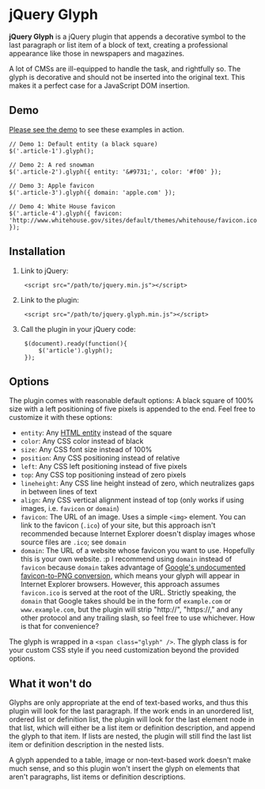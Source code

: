# jQuery Glyph

**jQuery Glyph** is a jQuery plugin that appends a decorative symbol to the last paragraph or list item of a block of text, creating a professional appearance like those in newspapers and magazines.

A lot of CMSs are ill-equipped to handle the task, and rightfully so. The glyph is decorative and should not be inserted into the original text. This makes it a perfect case for a JavaScript DOM insertion.

## Demo

[Please see the demo](http://richardcornish.github.io/jQuery-Glyph/) to see these examples in action.

    // Demo 1: Default entity (a black square)
    $('.article-1').glyph();

    // Demo 2: A red snowman
    $('.article-2').glyph({ entity: '&#9731;', color: '#f00' });

    // Demo 3: Apple favicon
    $('.article-3').glyph({ domain: 'apple.com' });

    // Demo 4: White House favicon
    $('.article-4').glyph({ favicon: 'http://www.whitehouse.gov/sites/default/themes/whitehouse/favicon.ico' });

## Installation

1. Link to jQuery:

        <script src="/path/to/jquery.min.js"></script>

2. Link to the plugin:

        <script src="/path/to/jquery.glyph.min.js"></script>

3. Call the plugin in your jQuery code:

        $(document).ready(function(){
            $('article').glyph();
        });

## Options

The plugin comes with reasonable default options: A black square of 100% size with a left positioning of five pixels is appended to the end. Feel free to customize it with these options:

- `entity`: Any [HTML entity](http://www.fileformat.info/info/unicode/char/a.htm) instead of the square
- `color`: Any CSS color instead of black
- `size`: Any CSS font size instead of 100%
- `position`: Any CSS positioning instead of relative
- `left`: Any CSS left positioning instead of five pixels
- `top`: Any CSS top positioning instead of zero pixels
- `lineheight`: Any CSS line height instead of zero, which neutralizes gaps in between lines of text
- `align`: Any CSS vertical alignment instead of top (only works if using images, i.e. `favicon` or `domain`)
- `favicon`: The URL of an image. Uses a simple `<img>` element. You can link to the favicon (`.ico`) of your site, but this approach isn't recommended because Internet Explorer doesn't display images whose source files are `.ico`; see `domain`
- `domain`: The URL of a website whose favicon you want to use. Hopefully this is your own website. :p I recommend using `domain` instead of `favicon` because `domain` takes advantage of [Google's undocumented favicon-to-PNG conversion](https://web.archive.org/web/20080831193809/http://simonwillison.net/2008/Aug/30/favicons/), which means your glyph will appear in Internet Explorer browsers. However, this approach assumes `favicon.ico` is served at the root of the URL. Strictly speaking, the `domain` that Google takes should be in the form of `example.com` or `www.example.com`, but the plugin will strip "http://", "https://," and any other protocol and any trailing slash, so feel free to use whichever. How is that for convenience?

The glyph is wrapped in a `<span class="glyph" />`. The glyph class is for your custom CSS style if you need customization beyond the provided options.

## What it won't do

Glyphs are only appropriate at the end of text-based works, and thus this plugin will look for the last paragraph. If the work ends in an unordered list, ordered list or definition list, the plugin will look for the last element node in that list, which will either be a list item or definition description, and append the glyph to that item. If lists are nested, the plugin will still find the last list item or definition description in the nested lists.

A glyph appended to a table, image or non-text-based work doesn't make much sense, and so this plugin won't insert the glyph on elements that aren't paragraphs, list items or definition descriptions.